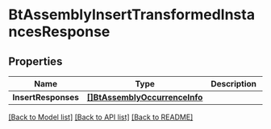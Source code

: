 # BtAssemblyInsertTransformedInstancesResponse

## Properties

Name | Type | Description | Notes
------------ | ------------- | ------------- | -------------
**InsertResponses** | [**[]BtAssemblyOccurrenceInfo**](BTAssemblyOccurrenceInfo.md) |  | [optional] 

[[Back to Model list]](../README.md#documentation-for-models) [[Back to API list]](../README.md#documentation-for-api-endpoints) [[Back to README]](../README.md)


